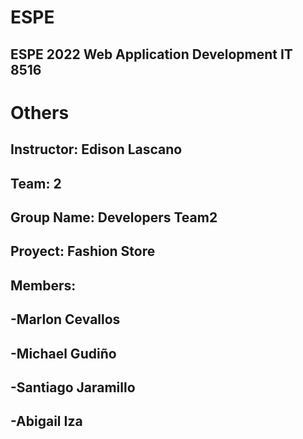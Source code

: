 # ESPE
## ESPE 2022 Web Application Development  IT 8516
# Others
## Instructor: Edison Lascano
## Team: 2
## Group Name: Developers Team2
## Proyect: Fashion Store
## Members:
## -Marlon Cevallos
## -Michael Gudiño
## -Santiago Jaramillo
## -Abigail Iza

